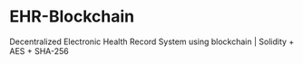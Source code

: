 # EHR-Blockchain
Decentralized Electronic Health Record System using blockchain | Solidity + AES + SHA-256
